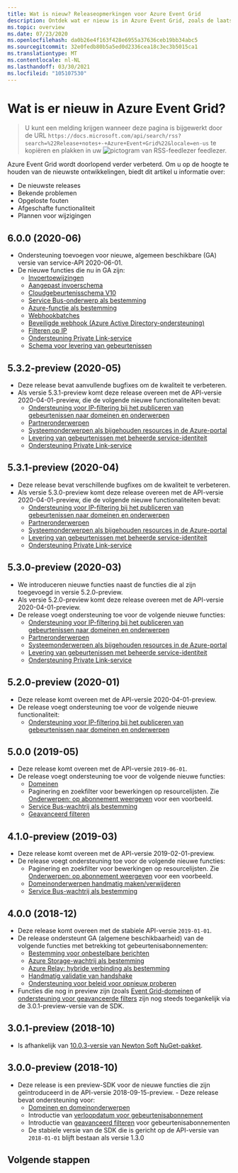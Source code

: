 ```yaml
---
title: Wat is nieuw? Releaseopmerkingen voor Azure Event Grid
description: Ontdek wat er nieuw is in Azure Event Grid, zoals de laatste opmerkingen bij de release, bekende problemen, opgeloste problemen, verminderde functionaliteit en aankomende wijzigingen.
ms.topic: overview
ms.date: 07/23/2020
ms.openlocfilehash: da0b26e4f163f428e6955a37636ceb19bb34abc5
ms.sourcegitcommit: 32e0fedb80b5a5ed0d2336cea18c3ec3b5015ca1
ms.translationtype: MT
ms.contentlocale: nl-NL
ms.lasthandoff: 03/30/2021
ms.locfileid: "105107530"
---
```

# <a name="whats-new-in-azure-event-grid"></a>Wat is er nieuw in Azure Event Grid?

>U kunt een melding krijgen wanneer deze pagina is bijgewerkt door de URL `https://docs.microsoft.com/api/search/rss?search=%22Release+notes+-+Azure+Event+Grid%22&locale=en-us` te kopiëren en plakken in uw ![pictogram van RSS-feedlezer](./media/whats-new/feed-icon-16x16.png) feedlezer.

Azure Event Grid wordt doorlopend verder verbeterd. Om u op de hoogte te houden van de nieuwste ontwikkelingen, biedt dit artikel u informatie over:

- De nieuwste releases
- Bekende problemen
- Opgeloste fouten
- Afgeschafte functionaliteit
- Plannen voor wijzigingen

## <a name="600-2020-06"></a>6.0.0 (2020-06)
- Ondersteuning toevoegen voor nieuwe, algemeen beschikbare (GA) versie van service-API 2020-06-01.
- De nieuwe functies die nu in GA zijn:
    - [Invoertoewijzingen](input-mappings.md)
    - [Aangepast invoerschema](input-mappings.md)
    - [Cloudgebeurtenisschema V10](cloud-event-schema.md)
    - [Service Bus-onderwerp als bestemming](handler-service-bus.md)
    - [Azure-functie als bestemming](handler-functions.md)
    - [Webhookbatches](./edge/delivery-output-batching.md)
    - [Beveiligde webhook (Azure Active Directory-ondersteuning)](secure-webhook-delivery.md)
    - [Filteren op IP](configure-firewall.md)
    - [Ondersteuning Private Link-service](configure-private-endpoints.md)
    - [Schema voor levering van gebeurtenissen](event-schema.md)

## <a name="532-preview-2020-05"></a>5.3.2-preview (2020-05)
- Deze release bevat aanvullende bugfixes om de kwaliteit te verbeteren.
- Als versie 5.3.1-preview komt deze release overeen met de API-versie 2020-04-01-preview, die de volgende nieuwe functionaliteiten bevat: 
    - [Ondersteuning voor IP-filtering bij het publiceren van gebeurtenissen naar domeinen en onderwerpen](configure-firewall.md)
    - [Partneronderwerpen](./partner-events-overview.md)
    - [Systeemonderwerpen als bijgehouden resources in de Azure-portal](system-topics.md)
    - [Levering van gebeurtenissen met beheerde service-identiteit](managed-service-identity.md) 
    - [Ondersteuning Private Link-service](configure-private-endpoints.md)

## <a name="531-preview-2020-04"></a>5.3.1-preview (2020-04)
- Deze release bevat verschillende bugfixes om de kwaliteit te verbeteren.
- Als versie 5.3.0-preview komt deze release overeen met de API-versie 2020-04-01-preview, die de volgende nieuwe functionaliteiten bevat: 
    - [Ondersteuning voor IP-filtering bij het publiceren van gebeurtenissen naar domeinen en onderwerpen](configure-firewall.md)
    - [Partneronderwerpen](./partner-events-overview.md)
    - [Systeemonderwerpen als bijgehouden resources in de Azure-portal](system-topics.md)
    - [Levering van gebeurtenissen met beheerde service-identiteit](managed-service-identity.md) 
    - [Ondersteuning Private Link-service](configure-private-endpoints.md)

## <a name="530-preview-2020-03"></a>5.3.0-preview (2020-03)
- We introduceren nieuwe functies naast de functies die al zijn toegevoegd in versie 5.2.0-preview. 
- Als versie 5.2.0-preview komt deze release overeen met de API-versie 2020-04-01-preview.
- De release voegt ondersteuning toe voor de volgende nieuwe functies: 
    - [Ondersteuning voor IP-filtering bij het publiceren van gebeurtenissen naar domeinen en onderwerpen](configure-firewall.md)
    - [Partneronderwerpen](./partner-events-overview.md)
    - [Systeemonderwerpen als bijgehouden resources in de Azure-portal](system-topics.md)
    - [Levering van gebeurtenissen met beheerde service-identiteit](managed-service-identity.md) 
    - [Ondersteuning Private Link-service](configure-private-endpoints.md)

## <a name="520-preview-2020-01"></a>5.2.0-preview (2020-01)
- Deze release komt overeen met de API-versie 2020-04-01-preview.
- De release voegt ondersteuning toe voor de volgende nieuwe functionaliteit:
    - [Ondersteuning voor IP-filtering bij het publiceren van gebeurtenissen naar domeinen en onderwerpen](configure-firewall.md)

## <a name="500-2019-05"></a>5.0.0 (2019-05)
- Deze release komt overeen met de API-versie `2019-06-01`.
- De release voegt ondersteuning toe voor de volgende nieuwe functies:
    * [Domeinen](event-domains.md)
    * Paginering en zoekfilter voor bewerkingen op resourcelijsten. Zie [Onderwerpen: op abonnement weergeven](/rest/api/eventgrid/version2020-10-15-preview/partnernamespaces/listbysubscription) voor een voorbeeld.
    * [Service Bus-wachtrij als bestemming](handler-service-bus.md)
    * [Geavanceerd filteren](event-filtering.md#advanced-filtering)

## <a name="410-preview-2019-03"></a>4.1.0-preview (2019-03)
- Deze release komt overeen met de API-versie 2019-02-01-preview.
- De release voegt ondersteuning toe voor de volgende nieuwe functies:
    * Paginering en zoekfilter voor bewerkingen op resourcelijsten. Zie [Onderwerpen: op abonnement weergeven](/rest/api/eventgrid/version2020-10-15-preview/partnernamespaces/listbysubscription) voor een voorbeeld.
    * [Domeinonderwerpen handmatig maken/verwijderen](how-to-event-domains.md)
    * [Service Bus-wachtrij als bestemming](handler-service-bus.md)

## <a name="400-2018-12"></a>4.0.0 (2018-12)
- Deze release komt overeen met de stabiele API-versie `2019-01-01`.
- De release ondersteunt GA (algemene beschikbaarheid) van de volgende functies met betrekking tot gebeurtenisabonnementen:
    * [Bestemming voor onbestelbare berichten](manage-event-delivery.md)
    * [Azure Storage-wachtrij als bestemming](handler-storage-queues.md)
    * [Azure Relay: hybride verbinding als bestemming](handler-relay-hybrid-connections.md)
    * [Handmatig validatie van handshake](webhook-event-delivery.md)
    * [Ondersteuning voor beleid voor opnieuw proberen](delivery-and-retry.md)
- Functies die nog in preview zijn (zoals [Event Grid-domeinen](event-domains.md) of [ondersteuning voor geavanceerde filters](event-filtering.md#advanced-filtering) zijn nog steeds toegankelijk via de 3.0.1-preview-versie van de SDK.

## <a name="301-preview-2018-10"></a>3.0.1-preview (2018-10)
- Is afhankelijk van [10.0.3-versie van Newton Soft NuGet-pakket](https://www.nuget.org/packages/Newtonsoft.Json/10.0.3).

## <a name="300-preview-2018-10"></a>3.0.0-preview (2018-10)
- Deze release is een preview-SDK voor de nieuwe functies die zijn geïntroduceerd in de API-versie 2018-09-15-preview. - Deze release bevat ondersteuning voor:
    - [Domeinen en domeinonderwerpen](event-domains.md)
    - Introductie van [verloopdatum voor gebeurtenisabonnement](concepts.md#event-subscription-expiration)
    - Introductie van [geavanceerd filteren](event-filtering.md#advanced-filtering) voor gebeurtenisabonnementen
    - De stabiele versie van de SDK die is gericht op de API-versie van `2018-01-01` blijft bestaan als versie 1.3.0

## <a name="next-steps"></a>Volgende stappen